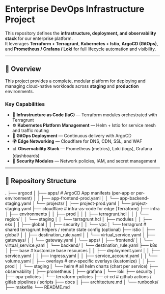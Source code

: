 # Enterprise DevOps Infrastructure Project

This repository defines the **infrastructure, deployment, and observability stack** for our enterprise platform.  
It leverages **Terraform + Terragrunt**, **Kubernetes + Istio**, **ArgoCD (GitOps)**, and **Prometheus / Grafana / Loki** for full lifecycle automation and visibility.

---

## 🧭 Overview

This project provides a complete, modular platform for deploying and managing cloud-native workloads across **staging** and **production** environments.

### Key Capabilities
- 🚀 **Infrastructure as Code (IaC)** — Terraform modules orchestrated with Terragrunt  
- ☸️ **Kubernetes Platform Management** — Helm + Istio for service mesh and traffic routing  
- 🔁 **GitOps Deployment** — Continuous delivery with ArgoCD  
- 🌍 **Edge Networking** — Cloudflare for DNS, CDN, SSL, and WAF  
- 📊 **Observability Stack** — Prometheus (metrics), Loki (logs), Grafana (dashboards)  
- 🔐 **Security Modules** — Network policies, IAM, and secret management  

---

## 📁 Repository Structure

.
├── argocd
│   ├── apps/                 # ArgoCD App manifests (per-app or per-environment)
│   │   ├── app-frontend-prod.yaml
│   │   └── app-backend-staging.yaml
│   └── projects/
│       ├── project-prod.yaml
│       └── project-staging.yaml
├── cloudflare                # infra-as-code for edge (Terraform)
├── infra
│   ├── environments
│   │   ├── prod
│   │   │   ├── terragrunt.hcl
│   │   │   └── region/
│   │   └── staging
│   │       └── terragrunt.hcl
│   ├── modules
│   │   ├── eks
│   │   ├── global
│   │   ├── security
│   │   └── vpc
│   └── terragrunt             # shared terragrunt helpers / remote state config (optional)
├── istio
│   ├── global/
│   │   ├── destination_rule.yaml
│   │   └── virtual_service.yaml
│   ├── gateways/
│   │   └── gateway.yaml
│   └── apps/
│       ├── frontend/
│       │   └── virtual_service.yaml
│       └── backend/
│           └── destination_rule.yaml
├── k8s
│   ├── base                  # kustomize base resources
│   │   ├── deployment.yaml
│   │   ├── service.yaml
│   │   ├── ingress.yaml
│   │   ├── service_account.yaml
│   │   └── volume.yaml
│   ├── overlays              # env-specific overlays (kustomize)
│   │   ├── prod
│   │   └── staging
│   └── helm                  # all helm charts (chart per service)
├── observability
│   ├── prometheus
│   ├── grafana
│   └── loki
├── security
│   ├── opa-policies
│   └── terraform-policies
├── ci-cd                      # github actions / gitlab pipelines / scripts
├── docs
│   ├── architecture.md
│   └── runbooks/
├── makefile
└── README.md
